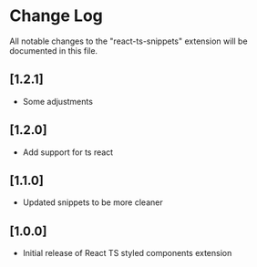 # Change Log

All notable changes to the "react-ts-snippets" extension will be documented in this file.

## [1.2.1]

- Some adjustments

## [1.2.0]

- Add support for ts react

## [1.1.0]

- Updated snippets to be more cleaner

## [1.0.0]

- Initial release of React TS styled components extension
